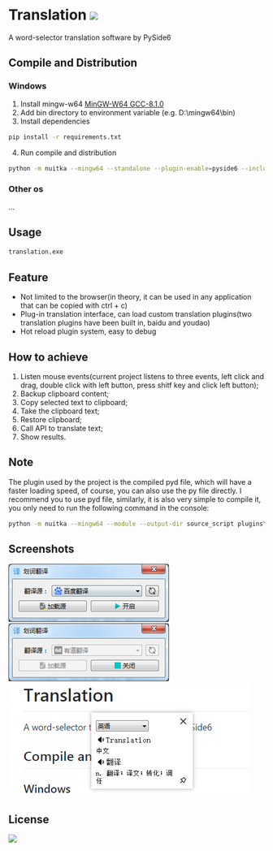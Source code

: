 # Translation ![](https://img.shields.io/badge/language-Python3-brightgreen.svg)
A word-selector translation software by PySide6

## Compile and Distribution
### Windows
1. Install mingw-w64
[MinGW-W64 GCC-8.1.0](https://sourceforge.net/projects/mingw-w64/files/Toolchains%20targetting%20Win64/Personal%20Builds/mingw-builds/8.1.0/threads-posix/sjlj/x86_64-8.1.0-release-posix-sjlj-rt_v6-rev0.7z)
2. Add bin directory to environment variable (e.g. D:\mingw64\bin)
3. Install dependencies
```sh
pip install -r requirements.txt
```
4. 	Run compile and distribution
```sh
python -m nuitka --mingw64 --standalone --plugin-enable=pyside6 --include-data-dir=source_script=source_script --include-data-dir=resource=resource --remove-output --windows-disable-console  --windows-icon-from-ico=resource\translate-main.ico --show-progress translation.py
```
### Other os
...

## Usage
```sh
translation.exe
```

## Feature
- Not limited to the browser(in theory, it can be used in any application that can be copied with ctrl + c)
- Plug-in translation interface, can load custom translation plugins(two translation plugins have been built in, baidu and youdao)
- Hot reload plugin system, easy to debug

## How to achieve
1. Listen mouse events(current project listens to three events, left click and drag, double click with left button, press shitf key and click left button);
2. Backup clipboard content;
3. Copy selected text to clipboard;
4. Take the clipboard text;
5. Restore clipboard;
6. Call API to translate text;
7. Show results.

## Note
The plugin used by the project is the compiled pyd file, which will have a faster loading speed, of course, you can also use the py file directly. I recommend you to use pyd file, similarly, it is also very simple to compile it, you only need to run the following command in the console:
```sh
python -m nuitka --mingw64 --module --output-dir source_script plugins\your_plugin.py
```

## Screenshots
![](https://github.com/walirt/Translation/blob/main/screenshots/1.png?raw=true)
![](https://github.com/walirt/Translation/blob/main/screenshots/2.png?raw=true)
![](https://github.com/walirt/Translation/blob/main/screenshots/3.png?raw=true)

## License
![](https://img.shields.io/badge/License-GPL-orange.svg)
